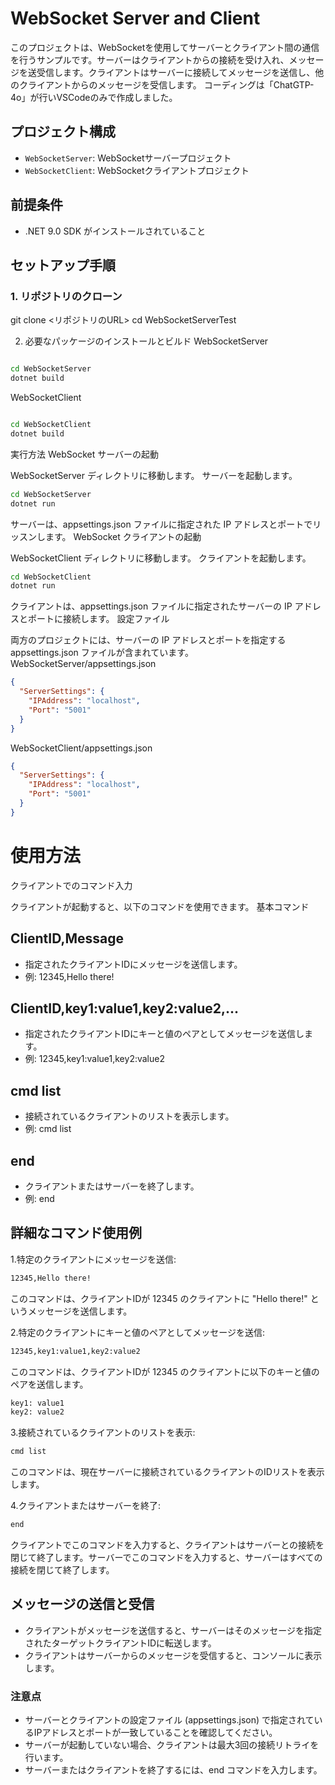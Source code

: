 # WebSocket Server and Client

このプロジェクトは、WebSocketを使用してサーバーとクライアント間の通信を行うサンプルです。サーバーはクライアントからの接続を受け入れ、メッセージを送受信します。クライアントはサーバーに接続してメッセージを送信し、他のクライアントからのメッセージを受信します。
コーディングは「ChatGTP-4o」が行いVSCodeのみで作成しました。

## プロジェクト構成

- `WebSocketServer`: WebSocketサーバープロジェクト
- `WebSocketClient`: WebSocketクライアントプロジェクト

## 前提条件

- .NET 9.0 SDK がインストールされていること

## セットアップ手順

### 1. リポジトリのクローン

git clone <リポジトリのURL>
cd WebSocketServerTest

2. 必要なパッケージのインストールとビルド
WebSocketServer

```sh

cd WebSocketServer
dotnet build
```

WebSocketClient

```sh

cd WebSocketClient
dotnet build
```

実行方法
WebSocket サーバーの起動

WebSocketServer ディレクトリに移動します。
サーバーを起動します。

```sh
cd WebSocketServer
dotnet run
```

サーバーは、appsettings.json ファイルに指定された IP アドレスとポートでリッスンします。
WebSocket クライアントの起動

WebSocketClient ディレクトリに移動します。
クライアントを起動します。

```sh
cd WebSocketClient
dotnet run
```

クライアントは、appsettings.json ファイルに指定されたサーバーの IP アドレスとポートに接続します。
設定ファイル

両方のプロジェクトには、サーバーの IP アドレスとポートを指定する appsettings.json ファイルが含まれています。
WebSocketServer/appsettings.json

```json
{
  "ServerSettings": {
    "IPAddress": "localhost",
    "Port": "5001"
  }
}
```

WebSocketClient/appsettings.json

```json
{
  "ServerSettings": {
    "IPAddress": "localhost",
    "Port": "5001"
  }
}
```

# 使用方法
クライアントでのコマンド入力

クライアントが起動すると、以下のコマンドを使用できます。
基本コマンド

## ClientID,Message
- 指定されたクライアントIDにメッセージを送信します。
- 例: 12345,Hello there!

## ClientID,key1:value1,key2:value2,...
- 指定されたクライアントIDにキーと値のペアとしてメッセージを送信します。
- 例: 12345,key1:value1,key2:value2
## cmd list
- 接続されているクライアントのリストを表示します。
- 例: cmd list
## end
- クライアントまたはサーバーを終了します。
- 例: end

## 詳細なコマンド使用例
1.特定のクライアントにメッセージを送信:
```sh
12345,Hello there!
```

このコマンドは、クライアントIDが 12345 のクライアントに "Hello there!" というメッセージを送信します。

2.特定のクライアントにキーと値のペアとしてメッセージを送信:
```sh
12345,key1:value1,key2:value2
```

このコマンドは、クライアントIDが 12345 のクライアントに以下のキーと値のペアを送信します。
```sh
key1: value1
key2: value2
```
3.接続されているクライアントのリストを表示:
```sh
cmd list
```
このコマンドは、現在サーバーに接続されているクライアントのIDリストを表示します。

4.クライアントまたはサーバーを終了:
```sh
end
```
クライアントでこのコマンドを入力すると、クライアントはサーバーとの接続を閉じて終了します。サーバーでこのコマンドを入力すると、サーバーはすべての接続を閉じて終了します。

## メッセージの送信と受信
- クライアントがメッセージを送信すると、サーバーはそのメッセージを指定されたターゲットクライアントIDに転送します。
- クライアントはサーバーからのメッセージを受信すると、コンソールに表示します。

### 注意点
- サーバーとクライアントの設定ファイル (appsettings.json) で指定されているIPアドレスとポートが一致していることを確認してください。
- サーバーが起動していない場合、クライアントは最大3回の接続リトライを行います。
- サーバーまたはクライアントを終了するには、end コマンドを入力します。
